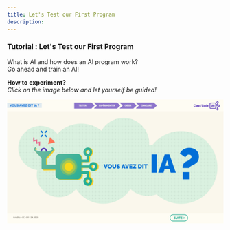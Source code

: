 ```yaml
---
title: Let's Test our First Program
description:
---
```

### Tutorial : Let's Test our First Program

What is AI and how does an AI program work?  
Go ahead and train an AI!

**How to experiment?**  
_Click on the image below and let yourself be guided!_

[![Image of Tutorial 1](../Images/Tuto-M1-FirstProgram.png)](https://pixees.fr/classcodeiai/app/tuto1?lang=en)
